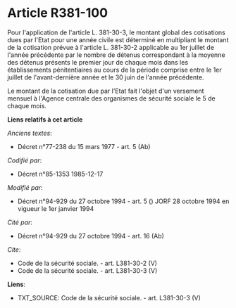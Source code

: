 # Article R381-100

Pour l'application de l'article L. 381-30-3, le montant global des cotisations dues par l'Etat pour une année civile est
déterminé en multipliant le montant de la cotisation prévue à l'article L. 381-30-2 applicable au 1er juillet de l'année
précédente par le nombre de détenus correspondant à la moyenne des détenus présents le premier jour de chaque mois dans les
établissements pénitentiaires au cours de la période comprise entre le 1er juillet de l'avant-dernière année et le 30 juin de
l'année précédente.

Le montant de la cotisation due par l'Etat fait l'objet d'un versement mensuel à l'Agence centrale des organismes de sécurité
sociale le 5 de chaque mois.

**Liens relatifs à cet article**

_Anciens textes_:

  - Décret n°77-238 du 15 mars 1977 - art. 5 (Ab)

_Codifié par_:

  - Décret n°85-1353 1985-12-17

_Modifié par_:

  - Décret n°94-929 du 27 octobre 1994 - art. 5 () JORF 28 octobre 1994 en vigueur le 1er janvier 1994

_Cité par_:

  - Décret n°94-929 du 27 octobre 1994 - art. 16 (Ab)

_Cite_:

  - Code de la sécurité sociale. - art. L381-30-2 (V)
  - Code de la sécurité sociale. - art. L381-30-3 (V)

**Liens**:

  - TXT_SOURCE: Code de la sécurité sociale. - art. L381-30-3 (V)
